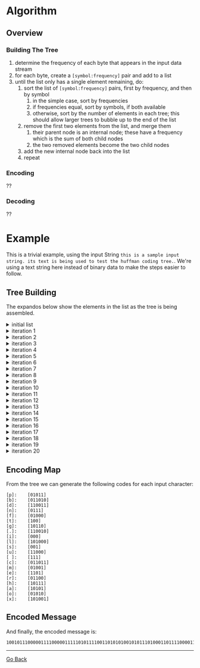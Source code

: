 # Algorithm
## Overview
### Building The Tree
1. determine the frequency of each byte that appears in the input data stream
1. for each byte, create a `[symbol:frequency]` pair and add to a list
1. until the list only has a single element remaining, do:
    1. sort the list of `[symbol:frequency]` pairs, first by frequency, and then by symbol
        1. in the simple case, sort by frequencies
        1. if frequencies equal, sort by symbols, if both available
        1. otherwise, sort by the number of elements in each tree; this should allow larger trees to bubble up to the end of the list
    1. remove the first two elements from the list, and merge them
        1. their parent node is an internal node; these have a frequency which is the sum of both child nodes
        1. the two removed elements become the two child nodes
    1. add the new internal node back into the list
    1. repeat

### Encoding
??

### Decoding
??

# Example
This is a trivial example, using the input String `this is a sample input string. its text is being used to test the huffman coding tree.`.  We're using a text string here instead of binary data to make the steps easier to follow.

## Tree Building
The expandos below show the elements in the list as the tree is being assembled.

<details>
<summary>initial list</summary>
<pre>
<code>
frequencies list has [21] elements
[1] <= [b]
[1] <= [c]
[1] <= [l]
[1] <= [x]
[2] <= [.]
[2] <= [d]
[2] <= [f]
[2] <= [m]
[2] <= [o]
[2] <= [p]
[2] <= [r]
[3] <= [a]
[3] <= [g]
[3] <= [h]
[3] <= [u]
[5] <= [n]
[8] <= [e]
[8] <= [i]
[8] <= [s]
[11] <= [t]
[16] <= [ ]
</code>
</pre>
</details>

<details>
<summary>iteration 1</summary>
<pre>
<code>
frequencies list has [20] elements
[1] <= [l]
[1] <= [x]
[2] <= [.]
[2] <= [d]
[2] <= [f]
[2] <= [m]
[2] <= [o]
[2] <= [p]
[2] <= [r]
[2] <= INTERNAL[1|b, 1|c]
[3] <= [a]
[3] <= [g]
[3] <= [h]
[3] <= [u]
[5] <= [n]
[8] <= [e]
[8] <= [i]
[8] <= [s]
[11] <= [t]
[16] <= [ ]
</code>
</pre>
</details>

<details>
<summary>iteration 2</summary>
<pre>
<code>
frequencies list has [19] elements
[2] <= [.]
[2] <= [d]
[2] <= [f]
[2] <= [m]
[2] <= [o]
[2] <= [p]
[2] <= [r]
[2] <= INTERNAL[1|b, 1|c]
[2] <= INTERNAL[1|l, 1|x]
[3] <= [a]
[3] <= [g]
[3] <= [h]
[3] <= [u]
[5] <= [n]
[8] <= [e]
[8] <= [i]
[8] <= [s]
[11] <= [t]
[16] <= [ ]
</code>
</pre>
</details>

<details>
<summary>iteration 3</summary>
<pre>
<code>
frequencies list has [18] elements
[2] <= [f]
[2] <= [m]
[2] <= [o]
[2] <= [p]
[2] <= [r]
[2] <= INTERNAL[1|b, 1|c]
[2] <= INTERNAL[1|l, 1|x]
[3] <= [a]
[3] <= [g]
[3] <= [h]
[3] <= [u]
[4] <= INTERNAL[2|., 2|d]
[5] <= [n]
[8] <= [e]
[8] <= [i]
[8] <= [s]
[11] <= [t]
[16] <= [ ]
</code>
</pre>
</details>

<details>
<summary>iteration 4</summary>
<pre>
<code>
frequencies list has [17] elements
[2] <= [o]
[2] <= [p]
[2] <= [r]
[2] <= INTERNAL[1|b, 1|c]
[2] <= INTERNAL[1|l, 1|x]
[3] <= [a]
[3] <= [g]
[3] <= [h]
[3] <= [u]
[4] <= INTERNAL[2|., 2|d]
[4] <= INTERNAL[2|f, 2|m]
[5] <= [n]
[8] <= [e]
[8] <= [i]
[8] <= [s]
[11] <= [t]
[16] <= [ ]
</code>
</pre>
</details>

<details>
<summary>iteration 5</summary>
<pre>
<code>
frequencies list has [16] elements
[2] <= [r]
[2] <= INTERNAL[1|b, 1|c]
[2] <= INTERNAL[1|l, 1|x]
[3] <= [a]
[3] <= [g]
[3] <= [h]
[3] <= [u]
[4] <= INTERNAL[2|., 2|d]
[4] <= INTERNAL[2|f, 2|m]
[4] <= INTERNAL[2|o, 2|p]
[5] <= [n]
[8] <= [e]
[8] <= [i]
[8] <= [s]
[11] <= [t]
[16] <= [ ]
</code>
</pre>
</details>

<details>
<summary>iteration 6</summary>
<pre>
<code>
frequencies list has [15] elements
[2] <= INTERNAL[1|l, 1|x]
[3] <= [a]
[3] <= [g]
[3] <= [h]
[3] <= [u]
[4] <= INTERNAL[2|., 2|d]
[4] <= INTERNAL[2|f, 2|m]
[4] <= INTERNAL[2|o, 2|p]
[4] <= INTERNAL[2|r, 1|b, 1|c]
[5] <= [n]
[8] <= [e]
[8] <= [i]
[8] <= [s]
[11] <= [t]
[16] <= [ ]
</code>
</pre>
</details>

<details>
<summary>iteration 7</summary>
<pre>
<code>
frequencies list has [14] elements
[3] <= [g]
[3] <= [h]
[3] <= [u]
[4] <= INTERNAL[2|., 2|d]
[4] <= INTERNAL[2|f, 2|m]
[4] <= INTERNAL[2|o, 2|p]
[4] <= INTERNAL[2|r, 1|b, 1|c]
[5] <= [n]
[5] <= INTERNAL[1|l, 1|x, 3|a]
[8] <= [e]
[8] <= [i]
[8] <= [s]
[11] <= [t]
[16] <= [ ]
</code>
</pre>
</details>

<details>
<summary>iteration 8</summary>
<pre>
<code>
frequencies list has [13] elements
[3] <= [u]
[4] <= INTERNAL[2|., 2|d]
[4] <= INTERNAL[2|f, 2|m]
[4] <= INTERNAL[2|o, 2|p]
[4] <= INTERNAL[2|r, 1|b, 1|c]
[5] <= [n]
[5] <= INTERNAL[1|l, 1|x, 3|a]
[6] <= INTERNAL[3|g, 3|h]
[8] <= [e]
[8] <= [i]
[8] <= [s]
[11] <= [t]
[16] <= [ ]
</code>
</pre>
</details>

<details>
<summary>iteration 9</summary>
<pre>
<code>
frequencies list has [12] elements
[4] <= INTERNAL[2|f, 2|m]
[4] <= INTERNAL[2|o, 2|p]
[4] <= INTERNAL[2|r, 1|b, 1|c]
[5] <= [n]
[5] <= INTERNAL[1|l, 1|x, 3|a]
[6] <= INTERNAL[3|g, 3|h]
[7] <= INTERNAL[3|u, 2|., 2|d]
[8] <= [e]
[8] <= [i]
[8] <= [s]
[11] <= [t]
[16] <= [ ]
</code>
</pre>
</details>

<details>
<summary>iteration 10</summary>
<pre>
<code>
frequencies list has [11] elements
[4] <= INTERNAL[2|r, 1|b, 1|c]
[5] <= [n]
[5] <= INTERNAL[1|l, 1|x, 3|a]
[6] <= INTERNAL[3|g, 3|h]
[7] <= INTERNAL[3|u, 2|., 2|d]
[8] <= [e]
[8] <= [i]
[8] <= [s]
[8] <= INTERNAL[2|f, 2|m, 2|o, 2|p]
[11] <= [t]
[16] <= [ ]
</code>
</pre>
</details>

<details>
<summary>iteration 11</summary>
<pre>
<code>
frequencies list has [10] elements
[5] <= INTERNAL[1|l, 1|x, 3|a]
[6] <= INTERNAL[3|g, 3|h]
[7] <= INTERNAL[3|u, 2|., 2|d]
[8] <= [e]
[8] <= [i]
[8] <= [s]
[8] <= INTERNAL[2|f, 2|m, 2|o, 2|p]
[9] <= INTERNAL[2|r, 1|b, 1|c, 5|n]
[11] <= [t]
[16] <= [ ]
</code>
</pre>
</details>

<details>
<summary>iteration 12</summary>
<pre>
<code>
frequencies list has [9] elements
[7] <= INTERNAL[3|u, 2|., 2|d]
[8] <= [e]
[8] <= [i]
[8] <= [s]
[8] <= INTERNAL[2|f, 2|m, 2|o, 2|p]
[9] <= INTERNAL[2|r, 1|b, 1|c, 5|n]
[11] <= [t]
[11] <= INTERNAL[1|l, 1|x, 3|a, 3|g, 3|h]
[16] <= [ ]
</code>
</pre>
</details>

<details>
<summary>iteration 13</summary>
<pre>
<code>
frequencies list has [8] elements
[8] <= [i]
[8] <= [s]
[8] <= INTERNAL[2|f, 2|m, 2|o, 2|p]
[9] <= INTERNAL[2|r, 1|b, 1|c, 5|n]
[11] <= [t]
[11] <= INTERNAL[1|l, 1|x, 3|a, 3|g, 3|h]
[15] <= INTERNAL[3|u, 2|., 2|d, 8|e]
[16] <= [ ]
</code>
</pre>
</details>

<details>
<summary>iteration 14</summary>
<pre>
<code>
frequencies list has [7] elements
[8] <= INTERNAL[2|f, 2|m, 2|o, 2|p]
[9] <= INTERNAL[2|r, 1|b, 1|c, 5|n]
[11] <= [t]
[11] <= INTERNAL[1|l, 1|x, 3|a, 3|g, 3|h]
[15] <= INTERNAL[3|u, 2|., 2|d, 8|e]
[16] <= [ ]
[16] <= INTERNAL[8|i, 8|s]
</code>
</pre>
</details>

<details>
<summary>iteration 15</summary>
<pre>
<code>
frequencies list has [6] elements
[11] <= [t]
[11] <= INTERNAL[1|l, 1|x, 3|a, 3|g, 3|h]
[15] <= INTERNAL[3|u, 2|., 2|d, 8|e]
[16] <= [ ]
[16] <= INTERNAL[8|i, 8|s]
[17] <= INTERNAL[2|f, 2|m, 2|o, 2|p, 2|r, 1|b, 1|c, 5|n]
</code>
</pre>
</details>

<details>
<summary>iteration 16</summary>
<pre>
<code>
frequencies list has [5] elements
[15] <= INTERNAL[3|u, 2|., 2|d, 8|e]
[16] <= [ ]
[16] <= INTERNAL[8|i, 8|s]
[17] <= INTERNAL[2|f, 2|m, 2|o, 2|p, 2|r, 1|b, 1|c, 5|n]
[22] <= INTERNAL[11|t, 1|l, 1|x, 3|a, 3|g, 3|h]
</code>
</pre>
</details>

<details>
<summary>iteration 17</summary>
<pre>
<code>
frequencies list has [4] elements
[16] <= INTERNAL[8|i, 8|s]
[17] <= INTERNAL[2|f, 2|m, 2|o, 2|p, 2|r, 1|b, 1|c, 5|n]
[22] <= INTERNAL[11|t, 1|l, 1|x, 3|a, 3|g, 3|h]
[31] <= INTERNAL[3|u, 2|., 2|d, 8|e, 16| ]
</code>
</pre>
</details>

<details>
<summary>iteration 18</summary>
<pre>
<code>
frequencies list has [3] elements
[22] <= INTERNAL[11|t, 1|l, 1|x, 3|a, 3|g, 3|h]
[31] <= INTERNAL[3|u, 2|., 2|d, 8|e, 16| ]
[33] <= INTERNAL[8|i, 8|s, 2|f, 2|m, 2|o, 2|p, 2|r, 1|b, 1|c, 5|n]
</code>
</pre>
</details>

<details>
<summary>iteration 19</summary>
<pre>
<code>
frequencies list has [2] elements
[33] <= INTERNAL[8|i, 8|s, 2|f, 2|m, 2|o, 2|p, 2|r, 1|b, 1|c, 5|n]
[53] <= INTERNAL[11|t, 1|l, 1|x, 3|a, 3|g, 3|h, 3|u, 2|., 2|d, 8|e, 16| ]
</code>
</pre>
</details>

<details>
<summary>iteration 20</summary>
<pre>
<code>
frequencies list has [1] elements
[86] <= INTERNAL[8|i, 8|s, 2|f, 2|m, 2|o, 2|p, 2|r, 1|b, 1|c, 5|n, 11|t, 1|l, 1|x, 3|a, 3|g, 3|h, 3|u, 2|., 2|d, 8|e, 16| ]
</code>
</pre>
</details>

## Encoding Map
From the tree we can generate the following codes for each input character:
```
[p]:    [01011]
[b]:    [011010]
[d]:    [110011]
[n]:    [0111]
[f]:    [01000]
[t]:    [100]
[g]:    [10110]
[.]:    [110010]
[i]:    [000]
[l]:    [101000]
[s]:    [001]
[u]:    [11000]
[ ]:    [111]
[c]:    [011011]
[m]:    [01001]
[e]:    [1101]
[r]:    [01100]
[h]:    [10111]
[a]:    [10101]
[o]:    [01010]
[x]:    [101001]
```

## Encoded Message
And finally, the encoded message is:
```
100101110000011110000011111010111100110101010010101110100011011110000111010111100010011100110001100000011110110110010111000100001111100110110100110011100000111101101011010000111101101111100000111011100111111000101011110011010011001111001011111011111011111000010000100001001101010111111011011010101100110000111101101111000110011011101110010
```

---
[Go Back](..)
